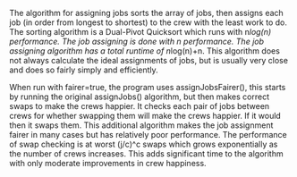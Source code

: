 The algorithm for assigning jobs sorts the array of jobs, then assigns each job (in order from longest to shortest) to
the crew with the least work to do.
The sorting algorithm is a Dual-Pivot Quicksort which runs with n*log(n) performance. The job assigning is done with
n performance. The job assigning algorithm has a total runtime of n*log(n)+n.
This algorithm does not always calculate the ideal assignments of jobs, but is usually very close and does so fairly
simply and efficiently.

When run with fairer=true, the program uses assignJobsFairer(), this starts by running the original assignJobs()
algorithm, but then makes correct swaps to make the crews happier. It checks each pair of jobs between crews for
whether swapping them will make the crews happier. If it would then it swaps them.
This additional algorithm makes the job assignment fairer in many cases but has relatively poor performance. The
performance of swap checking is at worst (j/c)^c swaps which grows exponentially as the number of crews increases.
This adds significant time to the algorithm with only moderate improvements in crew happiness.